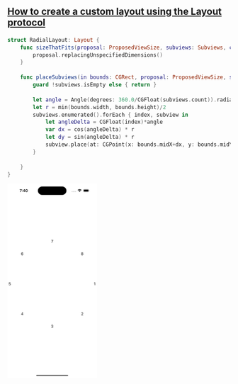 ## [How to create a custom layout using the Layout protocol](https://www.hackingwithswift.com/quick-start/swiftui/how-to-create-a-custom-layout-using-the-layout-protocol)

```swift
struct RadialLayout: Layout {
    func sizeThatFits(proposal: ProposedViewSize, subviews: Subviews, cache: inout ()) -> CGSize {
        proposal.replacingUnspecifiedDimensions()
    }
    
    func placeSubviews(in bounds: CGRect, proposal: ProposedViewSize, subviews: Subviews, cache: inout ()) {
        guard !subviews.isEmpty else { return }
        
        let angle = Angle(degrees: 360.0/CGFloat(subviews.count)).radians
        let r = min(bounds.width, bounds.height)/2
        subviews.enumerated().forEach { index, subview in
            let angleDelta = CGFloat(index)*angle
            var dx = cos(angleDelta) * r
            let dy = sin(angleDelta) * r
            subview.place(at: CGPoint(x: bounds.midX+dx, y: bounds.midY+dy), anchor: .center, proposal: proposal)
        }
        
    }
}
```

<img src="preview.png" width="40%" >
